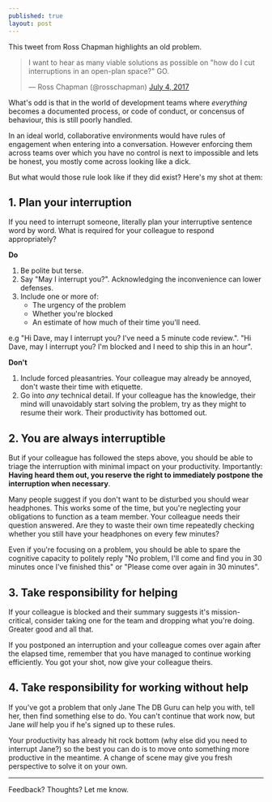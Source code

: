 ```yaml
---
published: true
layout: post
---
```

This tweet from Ross Chapman highlights an old problem. 

<blockquote class="twitter-tweet" data-lang="en"><p lang="en" dir="ltr">I want to hear as many viable solutions as possible on &quot;how do I cut interruptions in an open-plan space?&quot; GO.</p>&mdash; Ross Chapman (@rosschapman) <a href="https://twitter.com/rosschapman/status/882213944806567937">July 4, 2017</a></blockquote>
<script async src="//platform.twitter.com/widgets.js" charset="utf-8"></script>

What's odd is that in the world of development teams where _everything_ becomes a documented process, or code of conduct, or concensus of behaviour, this is still poorly handled.

In an ideal world, collaborative environments would have rules of engagement when entering into a conversation. However enforcing them across teams over which you have no control is next to impossible and lets be honest, you mostly come across looking like a dick.

But what would those rule look like if they did exist? Here's my shot at them:

## 1. Plan your interruption

If you need to interrupt someone, literally plan your interruptive sentence word by word. What is required for your colleague to respond appropriately?

**Do** 
1. Be polite but terse. 
2. Say "May I interrupt you?". Acknowledging the inconvenience can lower defenses.
2. Include one or more of:
    - The urgency of the problem 
    - Whether you're blocked 
    - An estimate of how much of their time you'll need.
  
e.g "Hi Dave, may I interrupt you? I've need a 5 minute code review.". "Hi Dave, may I interrupt you? I'm blocked and I need to ship this in an hour".

**Don't** 
 
1. Include forced pleasantries. Your colleague may already be annoyed, don't waste their time with etiquette. 
2. Go into _any_ technical detail. If your colleague has the knowledge, their mind will unavoidably start solving the problem, try as they might to resume their work. Their productivity has bottomed out.

## 2. You are always interruptible

But if your colleague has followed the steps above, you should be able to triage the interruption with minimal impact on your productivity. Importantly: **Having heard them out, you reserve the right to immediately postpone the interruption when necessary**. 

Many people suggest if you don't want to be disturbed you should wear headphones. This works some of the time, but you're neglecting your obligations to function as a team member. Your colleague needs their question answered. Are they to waste their own time repeatedly checking whether you still have your headphones on every few minutes? 

Even if you're focusing on a problem, you should be able to spare the cognitive capacity to politely reply "No problem, I'll come and find you in 30 minutes once I've finished this" or "Please come over again in 30 minutes".

## 3. Take responsibility for helping

If your colleague is blocked and their summary suggests it's mission-critical, consider taking one for the team and dropping what you're doing. Greater good and all that.

If you postponed an interruption and your colleague comes over again after the elapsed time, remember that you have managed to continue working efficiently. You got your shot, now give your colleague theirs.

## 4. Take responsibility for working without help

If you've got a problem that only Jane The DB Guru can help you with, tell her, then find something else to do. You can't continue that work now, but Jane _will_ help you if he's signed up to these rules. 

Your productivity has already hit rock bottom (why else did you need to interrupt Jane?) so the best you can do is to move onto something more productive in the meantime. A change of scene may give you fresh perspective to solve it on your own.

--------

Feedback? Thoughts? Let me know.
